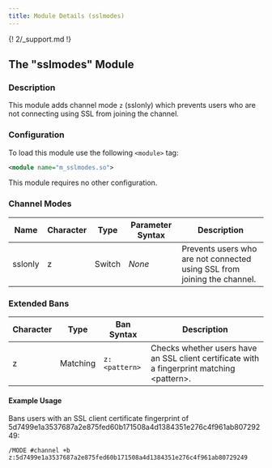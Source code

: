 ```yaml
---
title: Module Details (sslmodes)
---
```


{! 2/_support.md !}

## The "sslmodes" Module

### Description

This module adds channel mode `z` (sslonly) which prevents users who are not connecting using SSL from joining the channel.

### Configuration

To load this module use the following `<module>` tag:

```xml
<module name="m_sslmodes.so">
```

This module requires no other configuration.

### Channel Modes

Name    | Character | Type   | Parameter Syntax | Description
------- | --------- | ------ | ---------------- | -----------
sslonly | z         | Switch | *None*           | Prevents users who are not connected using SSL from joining the channel.

### Extended Bans

Character | Type     | Ban Syntax    | Description
--------- | -------- | ------------- | -----------
z         | Matching | `z:<pattern>` | Checks whether users have an SSL client certificate with a fingerprint matching &lt;pattern&gt;.

#### Example Usage

Bans users with an SSL client certificate fingerprint of 5d7499e1a3537687a2e875fed60b171508a4d1384351e276c4f961ab80729249:

```plaintext
/MODE #channel +b z:5d7499e1a3537687a2e875fed60b171508a4d1384351e276c4f961ab80729249
```

